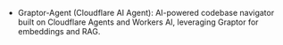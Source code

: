 - Graptor-Agent (Cloudflare AI Agent): AI-powered codebase navigator built on Cloudflare Agents and Workers AI, leveraging Graptor for embeddings and RAG.